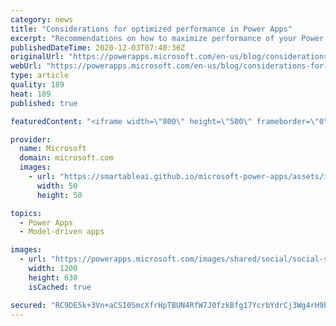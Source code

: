 ```yaml
---
category: news
title: "Considerations for optimized performance in Power Apps"
excerpt: "Recommendations on how to maximize performance of your Power Apps "
publishedDateTime: 2020-12-03T07:40:36Z
originalUrl: "https://powerapps.microsoft.com/en-us/blog/considerations-for-optimized-performance-in-power-apps/"
webUrl: "https://powerapps.microsoft.com/en-us/blog/considerations-for-optimized-performance-in-power-apps/"
type: article
quality: 189
heat: 189
published: true

featuredContent: "<iframe width=\"800\" height=\"500\" frameborder=\"0\" src=\"https://www.youtube.com/embed/jcKoqC9Vfmo\" allow=\"accelerometer; autoplay; encrypted-media; gyroscope; picture-in-picture\" allowfullscreen></iframe>"

provider:
  name: Microsoft
  domain: microsoft.com
  images:
    - url: "https://smartableai.github.io/microsoft-power-apps/assets/images/organizations/microsoft.com-50x50.jpg"
      width: 50
      height: 50

topics:
  - Power Apps
  - Model-driven apps

images:
  - url: "https://powerapps.microsoft.com/images/shared/social/social-share-post-ignite.png"
    width: 1200
    height: 630
    isCached: true

secured: "RC9DE5k+3Vn+aCSI0SmcXfrHpTBUN4RfW7J0fzkBfg17YcrbYdrCj3Wg4rH9bKORLYbxnPPSaEQYiGLWJk5D/5Cftwvhz3YhT9pQDjOZ7Df5LRby+qrIrgZGWVakZzOizhiIXAmlGDptalKD1aiNFMOXeRBQzMC50oAbfgawKTAZg11uhKUogyH5td/XeBKQVrdtmQBcrrw/UrQup9FVY4ANA3qtEvmcmFsz115nHJcnbOUcmm63Moh3EPHI+w1YO/jM27jd+B+0baxKLAU6up89zmOE8hPgCgZ4HlLgeN3AQEf2OV7G6xTFsIeOwLkBDX/oXVtPk2IuffG+ftNkfCsjkH4gJcLVewNnHmFhQ5wGWFeaufVcxPcaAJjo9c8N1haOI4WR9xiM+z0A7FtYYLt7hlWUJGmG5mqlt0L4vezWMQoMN8dw5YVRSkSU/Vtj/EPvLzByZVJm4WGv8scqNQ==;d8H289XAUkT2EalsiItUHA=="
---
```


